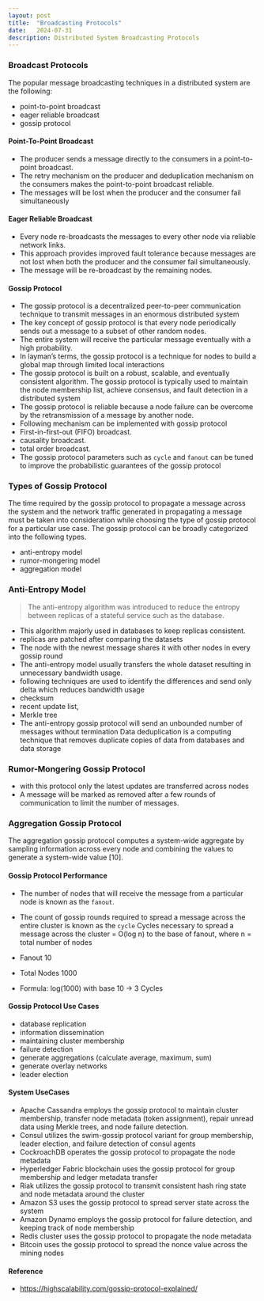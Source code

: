 ```yaml
---
layout: post
title:  "Broadcasting Protocols"
date:   2024-07-31
description: Distributed System Broadcasting Protocols
---
```


### Broadcast Protocols

The popular message broadcasting techniques in a distributed system are the following:

-   point-to-point broadcast
-   eager reliable broadcast
-   gossip protocol

#### Point-To-Point Broadcast

-   The producer sends a message directly to the consumers in a point-to-point broadcast.
-   The retry mechanism on the producer and deduplication mechanism on the consumers makes the point-to-point broadcast reliable.
-   The messages will be lost when the producer and the consumer fail simultaneously

#### Eager Reliable Broadcast

-   Every node re-broadcasts the messages to every other node via reliable network links.
-   This approach provides improved fault tolerance because messages are not lost when both the producer and the consumer fail simultaneously.
-   The message will be re-broadcast by the remaining nodes.

#### Gossip Protocol

-   The gossip protocol is a decentralized peer-to-peer communication technique to transmit messages in an enormous distributed system
-   The key concept of gossip protocol is that every node periodically sends out a message to a subset of other random nodes.
-   The entire system will receive the particular message eventually with a high probability.
-   In layman’s terms, the gossip protocol is a technique for nodes to build a global map through limited local interactions
-   The gossip protocol is built on a robust, scalable, and eventually consistent algorithm. The gossip protocol is typically used to maintain the node membership list, achieve consensus, and fault detection in a distributed system
-   The gossip protocol is reliable because a node failure can be overcome by the retransmission of a message by another node.
-   Following mechanism can be implemented with gossip protocol
-   First-in-first-out (FIFO) broadcast.
-   causality broadcast.
-   total order broadcast.
-   The gossip protocol parameters such as `cycle` and `fanout` can be tuned to improve the probabilistic guarantees of the gossip protocol

### Types of Gossip Protocol

The time required by the gossip protocol to propagate a message across the system and the network traffic generated in propagating a message
must be taken into consideration while choosing the type of gossip protocol for a particular use case. The gossip protocol can be broadly categorized into the following types.
-   anti-entropy model
-   rumor-mongering model
-   aggregation model

### Anti-Entropy Model

> The anti-entropy algorithm was introduced to reduce the entropy
> between replicas of a stateful service such as the database.

-   This algorithm majorly used in databases to keep replicas consistent.
-   replicas are patched after comparing the datasets
-   The node with the newest message shares it with other nodes in every gossip round
-   The anti-entropy model usually transfers the whole dataset resulting in unnecessary bandwidth usage.
-   following techniques are used to identify the differences and send only delta which reduces bandwidth usage
-   checksum
-   recent update list,
-   Merkle tree
-   The anti-entropy gossip protocol will send an unbounded number of messages without termination
Data deduplication is a computing technique that removes duplicate copies of data from databases and data storage

### Rumor-Mongering Gossip Protocol
-   with this protocol only the latest updates are transferred across nodes
-   A message will be marked as removed after a few rounds of communication to limit the number of messages.

### Aggregation Gossip Protocol
The aggregation gossip protocol computes a system-wide aggregate by sampling information across every node and combining the values to
generate a system-wide value \[10\].

#### Gossip Protocol Performance
-   The number of nodes that will receive the message from a particular node is known as the `fanout`.
-   The count of gossip rounds required to spread a message across the entire cluster is known as the `cycle`
Cycles necessary to spread a message across the cluster = O(log n) to the base of fanout, where n = total number of nodes
-   Fanout 10
-   Total Nodes 1000

- Formula: log(1000) with base 10 → 3 Cycles

#### Gossip Protocol Use Cases
-   database replication
-   information dissemination
-   maintaining cluster membership
-   failure detection
-   generate aggregations (calculate average, maximum, sum)
-   generate overlay networks
-   leader election

#### System UseCases

-   Apache Cassandra employs the gossip protocol to maintain cluster membership, transfer node metadata (token assignment), repair unread data using Merkle trees, and node failure detection.
-   Consul utilizes the swim-gossip protocol variant for group membership, leader election, and failure detection of consul agents
-   CockroachDB operates the gossip protocol to propagate the node metadata
-   Hyperledger Fabric blockchain uses the gossip protocol for group membership and ledger metadata transfer
-   Riak utilizes the gossip protocol to transmit consistent hash ring state and node metadata around the cluster
-   Amazon S3 uses the gossip protocol to spread server state across the system
-   Amazon Dynamo employs the gossip protocol for failure detection, and keeping track of node membership
-   Redis cluster uses the gossip protocol to propagate the node metadata
-   Bitcoin uses the gossip protocol to spread the nonce value across the mining nodes

#### Reference

-   <https://highscalability.com/gossip-protocol-explained/>
